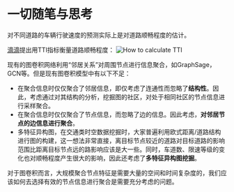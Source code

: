 # 一切随笔与思考

对不同道路的车辆行驶速度的预测实际上是对道路顺畅程度的估计。

[滴滴](https://github.com/didi/TrafficIndex)提出用TTI指标衡量道路顺畅程度：
![How to calculate TTI](https://github.com/didi/TrafficIndex/blob/master/method.jpg)

现有的图卷积网络利用“邻居关系”对周围节点进行信息聚合，如GraphSage，GCN等。但是现有图卷积模型中有以下不足：
- 在聚合信息时仅仅聚合了邻居信息，即仅考虑了连通性而忽略了**结构性**。因此，考虑通过对其结构的分析，挖掘图的社区，对处于相同社区的节点信息进行采样聚合。
- 在聚合信息时仅仅聚合了节点信息，而忽略了边的信息。因此考虑，**对邻居节点的边信息进行聚合**。
- 多特征异构图，在交通类时空数据挖掘时，大家普遍利用欧式距离/道路结构进行图的构建，这一想法非常直接，离目标节点较近的道路对目标道路的影响范围比距离目标节点远的路影响应该是大一些。同时，车道数、限速等级的变化也对顺畅程度产生很大的影响，因此还考虑了**多特征异构图挖掘**。


对于图卷积而言，大规模聚合节点特征是需要大量的空间和时间复杂度的，我们应该如何去选择有效的节点信息进行聚合是需要充分考虑的问题。

